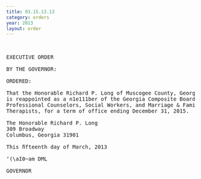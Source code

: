 ```yaml
---
title: 03.15.13.13
category: orders
year: 2013
layout: order
---
```


<pre> 

EXECUTIVE ORDER

BY THE GOVERNOR:

ORDERED:

That the Honorable Richard P. Long of Muscogee County, Georgia,
is reappointed as a n1e111ber of the Georgia Composite Board of
Professional Counselors, Social Workers, and Marriage & Family
Therapists, for a term of office ending December 31, 2015.

The Honorable Richard P. Long
309 Broadway
Columbus, Georgia 31901

This ﬁfteenth day of March, 2013

‘(\aI0~am DML

GOVERNOR

</pre>
